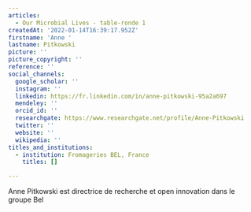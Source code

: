 ```yaml
---
articles:
  - Our Microbial Lives - table-ronde 1
createdAt: '2022-01-14T16:39:17.952Z'
firstname: 'Anne '
lastname: Pitkowski
picture: ''
picture_copyright: ''
reference: ''
social_channels:
  google_scholar: ''
  instagram: ''
  linkedin: https://fr.linkedin.com/in/anne-pitkowski-95a2a697
  mendeley: ''
  orcid_id: ''
  researchgate: https://www.researchgate.net/profile/Anne-Pitkowski
  twitter: ''
  website: ''
  wikipedia: ''
titles_and_institutions:
  - institution: Fromageries BEL, France
    titles: []

---
```

Anne Pitkowski est directrice de recherche et open innovation dans le groupe Bel